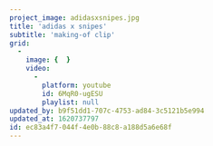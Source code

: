 ```yaml
---
project_image: adidasxsnipes.jpg
title: 'adidas x snipes'
subtitle: 'making-of clip'
grid:
  -
    image: {  }
    video:
      -
        platform: youtube
        id: 6MqR0-ugESU
        playlist: null
updated_by: b9f51dd1-707c-4753-ad84-3c5121b5e994
updated_at: 1620737797
id: ec83a4f7-044f-4e0b-88c8-a188d5a6e68f
---
```

